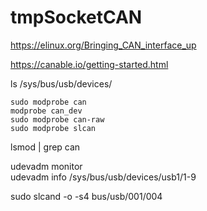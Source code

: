 # tmpSocketCAN

https://elinux.org/Bringing_CAN_interface_up

https://canable.io/getting-started.html


ls /sys/bus/usb/devices/  

```
sudo modprobe can
modprobe can_dev
sudo modprobe can-raw
sudo modprobe slcan
```

lsmod | grep can

udevadm monitor  
udevadm info /sys/bus/usb/devices/usb1/1-9


sudo slcand -o -s4 bus/usb/001/004
